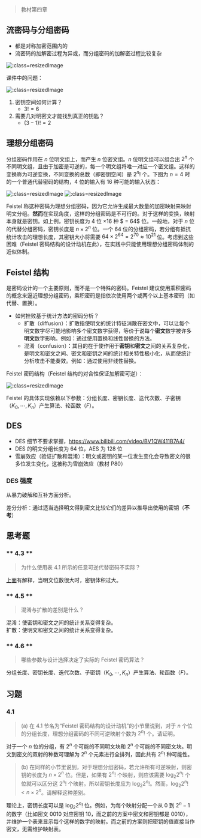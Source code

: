 > 教材第四章

## 流密码与分组密码

- 都是对称加密范围内的
- 流密码的加解密过程为异或，而分组密码的加解密过程比较复杂

![](_images/summary-des-1.png ':class=resizedImage')

课件中的问题：

![](_images/summary-des-2.png ':class=resizedImage')

1. 密钥空间如何计算？
   - $3! = 6$
2. 需要几对明密文才能找到真正的钥匙？
   - $(3 - 1)! = 2$

## 理想分组密码

分组密码作用在 $n$ 位明文组上，而产生 $n$ 位密文组。$n$ 位明文组可以组合出 $2^n$ 个不同明文组，且由于加密是可逆的，每一个明文组将唯一对应一个密文组。这样的变换称为可逆变换，不同变换的总数（即密钥空间）是 $2^n!$ 个。下图为 $n=4$ 时的一个普通代替密码的结构，$4$ 位的输入有 $16$ 种可能的输入状态：

![](_images/summary-des-3.png ':class=resizedImage')
![](_images/summary-des-4.png ':class=resizedImage')

Feistel 称这种密码为理想分组密码，因为它允许生成最大数量的加密映射来映射明文分组。**然而**在实现角度，这样的分组密码是不可行的。对于这样的变换，映射本身就是密钥。如上例，密钥长度为 $4$ 位 $\times 16$ 种 $ = 64$ 位。一般地，对于 $n$ 位的代替分组密码，密钥长度是 $n \times 2^n$ 位。一个 $64$ 位的分组密码，若分组有抵抗统计攻击的理想长度，其密钥大小将需要 $64 \times 2^{64} = 2^{70} ≈ 10^{21}$ 位。考虑到这些困难（Feistel 密码结构的设计动机在此），在实践中只能使用理想分组密码体制的近似体制。


## Feistel 结构

是密码设计的一个主要原则，而不是一个特殊的密码。Feistel 建议使用乘积密码的概念来逼近理想分组密码，乘积密码是指依次使用两个或两个以上基本密码（如代替、置换）。

- 如何挫败基于统计方法的密码分析？
  - 扩散（diffusion）：扩散指使明文的统计特征消散在密文中，可以让每个明文数字尽可能地影响多个密文数字获得，等价于说每个**密文**数字被许多**明文**数字影响。例如：通过使用置换和线性替换的方法。
  - 混淆（confusion）：其目的在于使作用于**密钥**和**密文**之间的关系复杂化，是明文和密文之间、密文和密钥之间的统计相关特性极小化，从而使统计分析攻击不能奏效。例如：通过使用非线性替换。

Feistel 密码结构（Feistel 结构的对合性保证加解密可逆）：

![](_images/summary-des-5.svg ':class=resizedImage')

Feistel 的具体实现依赖以下参数：分组长度、密钥长度、迭代次数、子密钥（$K_0, \cdots, K_n$）产生算法、轮函数（$F$）。

## DES

- DES 细节不要求掌握，https://www.bilibili.com/video/BV1QW411B7A4/
- DES 的明文分组长度为 64 位，AES 为 128 位
- 雪崩效应（验证扩散和混淆）：明文或密钥的某一位发生变化会导致密文的很多位发生变化，这被称为雪崩效应（教材 P80）

### DES 强度

从暴力破解和互补方面分析。

差分分析：通过适当选择明文得到密文比较它们的差异以推导出使用的密钥（**不考**）

## 思考题

<!-- tabs:start -->

### ** 4.3 **

> 为什么使用表 4.1 所示的任意可逆代替密码不实际？

[上面](course/cryptography/summary-des?id=理想分组密码)有解释，当明文位数很大时，密钥体积过大。

### ** 4.5 **

> 混淆与扩散的差别是什么？

混淆：使密钥和密文之间的统计关系变得复杂。  
扩散：使明文和密文之间的统计关系变得复杂。


### ** 4.6 **

> 哪些参数与设计选择决定了实际的 Feistel 密码算法？

分组长度、密钥长度、迭代次数、子密钥（$K_0, \cdots, K_n$）产生算法、轮函数（$F$）。

<!-- tabs:end -->

## 习题

### 4.1

> (a) 在 4.1 节名为“Feistel 密码结构的设计动机”的小节里说到，对于 $n$ 个位的分组长度，理想分组密码的不同可逆映射个数为 $2^n!$ 个。请证明。

对于一个 $n$ 位的分组，有 $2^n$ 个可能的不同明文块和 $2^n$ 个可能的不同密文块。明文到密文的双射的种数可理解为 $2^n$ 个元素进行全排列，因此共有 $2^n!$ 种可能性。

> (b) 在同样的小节里说到，对于理想分组密码，若允许所有可逆映射，则密钥的长度为 $n \times 2^{n}$ 位。但是，如果有 $2^n!$ 个映射，则应该需要 $\log_{2}2^{n}!$ 个位就可以区分这 $2^{n}!$ 个映射。所以密钥长度应为 $\log _{2} 2^{n}!$。然而，$\log_{2}2^{n}! < n \times 2^{n}$。请解释这种差别。

理论上，密钥长度可以是 $\log_{2}2^{n}!$ 位。例如，为每个映射分配一个从 $0$ 到 $2^n-1$ 的数字（比如密文 $0010$ 对应密钥 $10$，而之前的方案中密文和密钥都是 $0010$），并维护一个表来显示每个这样的数字的映射。而之前的方案则把密钥的值直接当作密文，无需维护映射表。